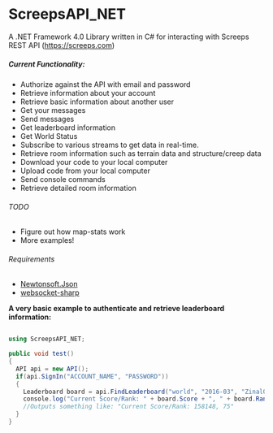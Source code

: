 # ScreepsAPI_NET

A .NET Framework 4.0 Library written in C# for interacting with Screeps REST API (https://screeps.com)

##### Current Functionality:
* Authorize against the API with email and password
* Retrieve information about your account
* Retrieve basic information about another user
* Get your messages
* Send messages
* Get leaderboard information
* Get World Status
* Subscribe to various streams to get data in real-time.
* Retrieve room information such as terrain data and structure/creep data
* Download your code to your local computer
* Upload code from your local computer
* Send console commands
* Retrieve detailed room information

###### TODO
* Figure out how map-stats work
* More examples!

###### Requirements
* [Newtonsoft.Json](https://github.com/JamesNK/Newtonsoft.Json)
* [websocket-sharp](https://github.com/sta/websocket-sharp)

**A very basic example to authenticate and retrieve leaderboard information:**

```c#

using ScreepsAPI_NET;

public void test()
{
  API api = new API();
  if(api.SignIn("ACCOUNT_NAME", "PASSWORD"))
  {
    Leaderboard board = api.FindLeaderboard("world", "2016-03", "Zinal001");
    console.log("Current Score/Rank: " + board.Score + ", " + board.Rank);
    //Outputs something like: "Current Score/Rank: 158148, 75"
  }
}

```
